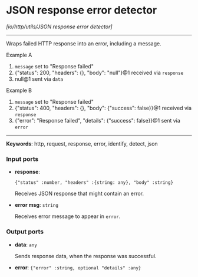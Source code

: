# JSON response error detector

_[io/http/utils/JSON response error detector]_

---

Wraps failed HTTP response into an error, including a message.  
  
Example A  
1. `message` set to "Response failed"  
2. {"status": 200, "headers": {}, "body": "null"}@1 received via `response`  
3. null@1 sent via `data`  
  
Example B  
1. `message` set to "Response failed"  
2. {"status": 400, "headers": {}, "body": {"success": false}}@1 received via `response`  
3. {"error": "Response failed", "details": {"success": false}}@1 sent via `error`  

---

__Keywords__: http, request, response, error, identify, detect, json

### Input ports

* __response__: 
    ```
    {"status" :number, "headers" :{string: any}, "body" :string}
    ```


    Receives JSON response that might contain an error.  


* __error msg__: ` string `


    Receives error message to appear in `error`.  

### Output ports

* __data__: ` any `


    Sends response data, when the response was successful.  


* __error__: ` {"error" :string, optional "details" :any} `

